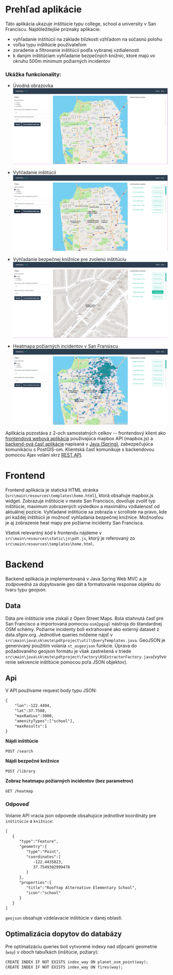 # Prehľad aplikácie

Táto aplikácia ukazuje inštitúcie typu college, school a university v San Franciscu. Najdôležitejšie príznaky aplikacie:
- vyhľadanie inštitúcií na základe blízkosti vzhľadom na súčasnú polohu
- voľba typu inštitúcie používateľom
- zoradenie a filtrovanie inštitúcií podľa vybranej vzdialenosti
- k daným inštitúciam vyhľadanie bezpečných knižníc, ktoré majú vo okruhu 500m minimum požiarných incidentov

### Ukážka funkcionality:

- Úvodná obrazovka
![Screenshot](Screenshot_1.png)

- Vyhľadanie inštitúcií
![Screenshot](Screenshot_2.png)

- Vyhľadanie bezpečnej knižnice pre zvolenú inštitúciu
![Screenshot](Screenshot_3.png)

- Heatmapa požiarných incidentov v San Fransiscu
![Screenshot](Screenshot_4.png)

Aplikácia pozostáva z 2-och samostatných celkov -- frontendový klient ako [frontendová webová aplikácia](#frontend) používajúca mapbox API (mapbox.js) a [backend-ová časť aplikácie](#backend) napísaná v [Java (Spring)](https://spring.io), zabezpečujúca komunikáciu s PostGIS-om. Klientská časť komunikuje s backendovou pomocou Ajax volaní skrz [REST API](#api).

# Frontend

Frontend aplikácia je statická HTML stránka (`src\main\resources\templates\home.html`), ktorá obsahuje mapbox.js widget. Zobrazuje inštitúcie v meste San Francisco, dovoľuje zvoliť typ inštitúcie, maximum zobrazených výsledkov a maximálnu vzdialenosť od aktuálnej pozície. Vyhľadané inštitúcie sa zobrazia v scrolliste na pravo, kde pri každej inštitúcii je možnosť vyhľadania bezpečnej knižnice. Možnosťou je aj zobrazenie heat mapy pre požiarne incidenty San Francisca.

Všetok relevantný kód k frontendu nájdeme v `src\main\resources\static\js\pdt.js`, ktorý je referovaný zo `src\main\resources\templates\home.html`.

# Backend

Backend aplikácia je implementovaná v Java Spring Web MVC a je zodpovedná za dopytovanie geo dát a formatovanie response objektu do tvaru typu geojson.

## Data

Dáta pre inštitúcie sme získali z Open Street Maps. Bola stiahnutá časť pre San Francisco a importovaná pomocou `osm2pgsql` nástroja do štandardnej OSM schémy. Požiarne incidenty boli extrahované ako externý dataset z data.sfgov.org. Jednotlivé queries môžeme nájsť v `src\main\java\sk\mste\pdtproject\util\QueryTemplates.java`. GeoJSON je generovaný použitím volania `st_asgeojson` funkcie. Úprava do požadovaného geojson formátu je však zastrešená v triede `src\main\java\sk\mste\pdtproject\factory\RSExtractorFactory.java`(vytvorenie sekvencie inštitúcie pomocou poľa JSON objektov).

## Api
V API používame request body typu JSON:
```
{
	"lon":-122.4494, 
	"lat":37.7588, 
	"maxRadius":3000, 
	"amenityTypes":["school"], 
	"maxResults":1
}
```

**Nájdi inštitúcie**

`POST /search`

**Nájdi bezpečné knižnice**

`POST /library`

**Zobraz heatmapu požiarných incidentov (bez parametrov)**

`GET /heatmap`

### Odpoveď

Volanie API vracia json odpovede obsahujúce jednotlivé koordináty pre `inštitúcie` a `knižnice`:
```
[
   {
      "type":"Feature",
      "geometry":{
         "type":"Point",
         "coordinates":[
            -122.4435823,
            37.7549302999478
         ]
      },
      "properties":{
         "title":"Rooftop Alternative Elementary School",
         "icon":"school"
      }
   }
]
```
`geojson` obsahuje vzdelavacie inštitúcie v danej oblasti.

## Optimalizácia dopytov do databázy
Pre optimalizáciu queries boli vytvorené indexy nad stĺpcami geometrie (`way`) v oboch tabuľkách (inšitúcie, požiary):
```
CREATE INDEX IF NOT EXISTS index_way ON planet_osm_point(way);
CREATE INDEX IF NOT EXISTS index_way ON fires(way);
```
